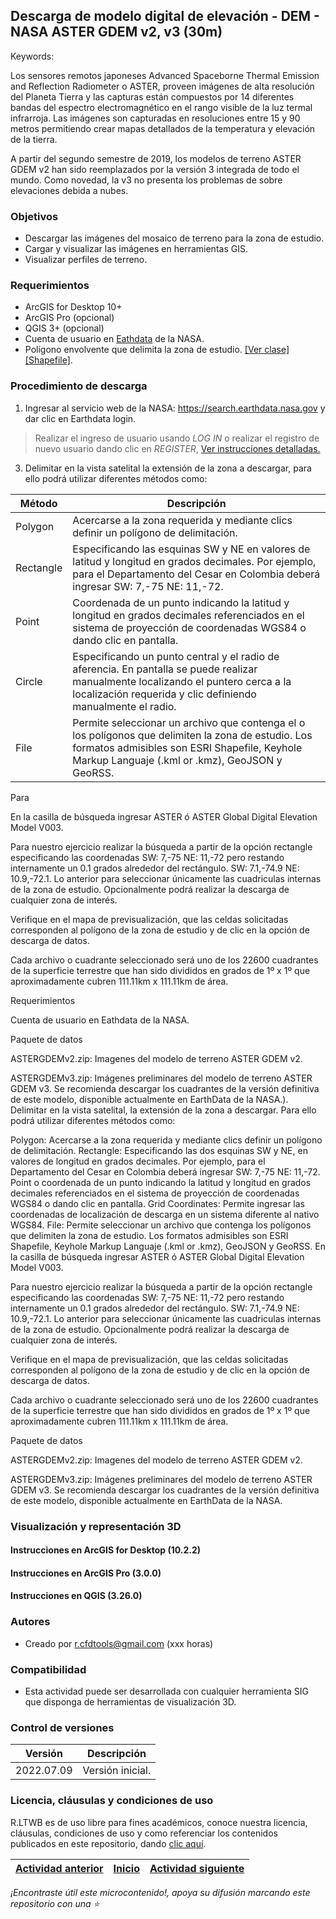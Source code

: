 ## Descarga de modelo digital de elevación - DEM - NASA ASTER GDEM v2, v3 (30m)
Keywords: 

Los sensores remotos japoneses Advanced Spaceborne Thermal Emission and Reflection Radiometer o ASTER, proveen imágenes de alta resolución del Planeta Tierra y las capturas están compuestos por 14 diferentes bandas del espectro electromagnético en el rango visible de la luz termal infrarroja. Las imágenes son capturadas en resoluciones entre 15 y 90 metros permitiendo crear mapas detallados de la temperatura y elevación de la tierra.

A partir del segundo semestre de 2019, los modelos de terreno ASTER GDEM v2 han sido reemplazados por la versión 3 integrada de todo el mundo. Como novedad, la v3 no presenta los problemas de sobre elevaciones debida a nubes.


### Objetivos

* Descargar las imágenes del mosaico de terreno para la zona de estudio.
* Cargar y visualizar las imágenes en herramientas GIS.
* Visualizar perfiles de terreno.


### Requerimientos

* ArcGIS for Desktop 10+
* ArcGIS Pro (opcional)
* QGIS 3+ (opcional)
* Cuenta de usuario en [Eathdata](https://github.com/rcfdtools/R.LTWB/tree/main/Section02/UserCreation) de la NASA.
* Polígono envolvente que delimita la zona de estudio. [[Ver clase]](https://github.com/rcfdtools/R.LTWB/tree/main/Section01/CaseStudy) [[Shapefile]](https://github.com/rcfdtools/R.LTWB/blob/main/.shp/ZonaEstudioEnvelope.shp).


### Procedimiento de descarga

1. Ingresar al servicio web de la NASA: https://search.earthdata.nasa.gov y dar clic en Earthdata login.

> Realizar el ingreso de usuario usando _LOG IN_ o realizar el registro de nuevo usuario dando clic en _REGISTER_, [Ver instrucciones detalladas.](https://github.com/rcfdtools/R.LTWB/tree/main/Section02/UserCreation)

3. Delimitar en la vista satelital la extensión de la zona a descargar, para ello podrá utilizar diferentes métodos como:

| Método    | Descripción                                                                                                                                                                                            |
|-----------|--------------------------------------------------------------------------------------------------------------------------------------------------------------------------------------------------------|
| Polygon   | Acercarse a la zona requerida y mediante clics definir un polígono de delimitación.                                                                                                                    |
| Rectangle | Especificando las esquinas SW y NE en valores de latitud y longitud en grados decimales. Por ejemplo, para el Departamento del Cesar en Colombia deberá ingresar SW: 7,-75 NE: 11,-72.                 |
| Point     | Coordenada de un punto indicando la latitud y longitud en grados decimales referenciados en el sistema de proyección de coordenadas WGS84 o dando clic en pantalla.                                    |
| Circle    | Especificando un punto central y el radio de aferencia. En pantalla se puede realizar manualmente localizando el puntero cerca a la localización requerida y clic definiendo manualmente el radio.     |
| File      | Permite seleccionar un archivo que contenga el o los polígonos que delimiten la zona de estudio. Los formatos admisibles son ESRI Shapefile, Keyhole Markup Languaje (.kml or .kmz), GeoJSON y GeoRSS. |

Para 

En la casilla de búsqueda ingresar ASTER ó ASTER Global Digital Elevation Model V003.

Para nuestro ejercicio realizar la búsqueda a partir de la opción rectangle especificando las coordenadas SW: 7,-75 NE: 11,-72 pero restando internamente un 0.1 grados alrededor del rectángulo. SW: 7.1,-74.9 NE: 10.9,-72.1. Lo anterior para seleccionar únicamente las cuadriculas internas de la zona de estudio. Opcionalmente podrá realizar la descarga de cualquier zona de interés.

Verifique en el mapa de previsualización, que las celdas solicitadas corresponden al polígono de la zona de estudio y de clic en la opción de descarga de datos.

Cada archivo o cuadrante seleccionado será uno de los 22600 cuadrantes de la superficie terrestre que han sido divididos en grados de 1º x 1º que aproximadamente cubren 111.11km x 111.11km de área.

Requerimientos

Cuenta de usuario en Eathdata de la NASA.

Paquete de datos

ASTERGDEMv2.zip: Imagenes del modelo de terreno ASTER GDEM v2.

ASTERGDEMv3.zip: Imágenes preliminares del modelo de terreno ASTER GDEM v3. Se recomienda descargar los cuadrantes de la versión definitiva de este modelo, disponible actualmente en EarthData de la NASA.).
Delimitar en la vista satelital, la extensión de la zona a descargar. Para ello podrá utilizar diferentes métodos como:

Polygon: Acercarse a la zona requerida y mediante clics definir un polígono de delimitación.
Rectangle: Especificando las dos esquinas SW y NE, en valores de longitud en grados decimales. Por ejemplo, para el Departamento del Cesar en Colombia deberá ingresar SW: 7,-75 NE: 11,-72.
Point o coordenada de un punto indicando la latitud y longitud en grados decimales referenciados en el sistema de proyección de coordenadas WGS84 o dando clic en pantalla.
Grid Coordinates: Permite ingresar las coordenadas de localización de descarga en un sistema diferente al nativo WGS84.
File: Permite seleccionar un archivo que contenga los polígonos que delimiten la zona de estudio. Los formatos admisibles son ESRI Shapefile, Keyhole Markup Languaje (.kml or .kmz), GeoJSON y GeoRSS.
En la casilla de búsqueda ingresar ASTER ó ASTER Global Digital Elevation Model V003.

Para nuestro ejercicio realizar la búsqueda a partir de la opción rectangle especificando las coordenadas SW: 7,-75 NE: 11,-72 pero restando internamente un 0.1 grados alrededor del rectángulo. SW: 7.1,-74.9 NE: 10.9,-72.1. Lo anterior para seleccionar únicamente las cuadriculas internas de la zona de estudio. Opcionalmente podrá realizar la descarga de cualquier zona de interés.

Verifique en el mapa de previsualización, que las celdas solicitadas corresponden al polígono de la zona de estudio y de clic en la opción de descarga de datos.

​​​​​​​Cada archivo o cuadrante seleccionado será uno de los 22600 cuadrantes de la superficie terrestre que han sido divididos en grados de 1º x 1º que aproximadamente cubren 111.11km x 111.11km de área.


Paquete de datos

ASTERGDEMv2.zip: Imagenes del modelo de terreno ASTER GDEM v2.

ASTERGDEMv3.zip: Imágenes preliminares del modelo de terreno ASTER GDEM v3. Se recomienda descargar los cuadrantes de la versión definitiva de este modelo, disponible actualmente en EarthData de la NASA.


### Visualización y representación 3D

#### Instrucciones en ArcGIS for Desktop (10.2.2)


#### Instrucciones en ArcGIS Pro (3.0.0)


#### Instrucciones en QGIS (3.26.0)



### Autores

* Creado por r.cfdtools@gmail.com (xxx horas)


### Compatibilidad

* Esta actividad puede ser desarrollada con cualquier herramienta SIG que disponga de herramientas de visualización 3D.



### Control de versiones


| Versión      | Descripción      |
|--------------|------------------|
| 2022.07.09   | Versión inicial. |


### Licencia, cláusulas y condiciones de uso

R.LTWB es de uso libre para fines académicos, conoce nuestra licencia, cláusulas, condiciones de uso y como referenciar los contenidos publicados en este repositorio, dando [clic aquí](https://github.com/rcfdtools/R.LTWB/wiki/License).


| [Actividad anterior]() | [Inicio](https://github.com/rcfdtools/R.LTWB/wiki) | [Actividad siguiente]()  |
|------------------------|----------------------------------------------------|----------------------------------------------------------------------------------------|

_¡Encontraste útil este microcontenido!, apoya su difusión marcando este repositorio con una ⭐_

[^1]: 
